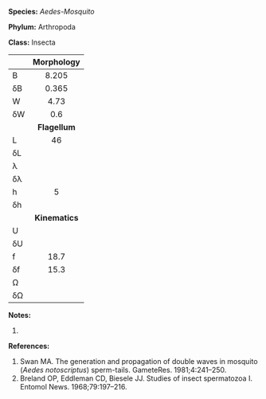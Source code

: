 **Species:** *Aedes-Mosquito*

**Phylum:** Arthropoda

**Class:** Insecta

|    | **Morphology** |
|:-- | :------------: |
| B  | 8.205 |
| δB | 0.365 |
| W  | 4.73 |
| δW | 0.6 |
|    | **Flagellum** |
| L  | 46 |
| δL |  |
| λ  |  |
| δλ |  |
| h  | 5 |
| δh |  |
|    | **Kinematics** |
| U  |  |
| δU |  |
| f  | 18.7 |
| δf | 15.3 |
| Ω  |  |
| δΩ |  |

**Notes:**

1.

**References:**

1. Swan MA.  The generation and propagation of double waves in mosquito (*Aedes notoscriptus*) sperm-tails.  GameteRes. 1981;4:241–250.
1. Breland OP, Eddleman CD, Biesele JJ.  Studies of insect spermatozoa I.  Entomol News. 1968;79:197–216.
